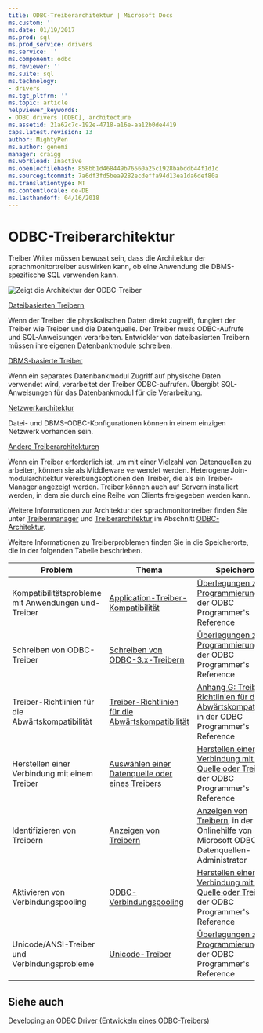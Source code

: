 ```yaml
---
title: ODBC-Treiberarchitektur | Microsoft Docs
ms.custom: ''
ms.date: 01/19/2017
ms.prod: sql
ms.prod_service: drivers
ms.service: ''
ms.component: odbc
ms.reviewer: ''
ms.suite: sql
ms.technology:
- drivers
ms.tgt_pltfrm: ''
ms.topic: article
helpviewer_keywords:
- ODBC drivers [ODBC], architecture
ms.assetid: 21a62c7c-192e-4718-a16e-aa12b0de4419
caps.latest.revision: 13
author: MightyPen
ms.author: genemi
manager: craigg
ms.workload: Inactive
ms.openlocfilehash: 858bb1d468449b76560a25c1928babddb44f1d1c
ms.sourcegitcommit: 7a6df3fd5bea9282ecdeffa94d13ea1da6def80a
ms.translationtype: MT
ms.contentlocale: de-DE
ms.lasthandoff: 04/16/2018
---
```

# <a name="odbc-driver-architecture"></a>ODBC-Treiberarchitektur
Treiber Writer müssen bewusst sein, dass die Architektur der sprachmonitortreiber auswirken kann, ob eine Anwendung die DBMS-spezifische SQL verwenden kann.  
  
 ![Zeigt die Architektur der ODBC-Treiber](../../../odbc/reference/develop-driver/media/odbcdriverovruarch.gif "ODBCDriverOvruArch")  
  
 [Dateibasierten Treibern](../../../odbc/reference/file-based-drivers.md)  
  
 Wenn der Treiber die physikalischen Daten direkt zugreift, fungiert der Treiber wie Treiber und die Datenquelle. Der Treiber muss ODBC-Aufrufe und SQL-Anweisungen verarbeiten. Entwickler von dateibasierten Treibern müssen ihre eigenen Datenbankmodule schreiben.  
  
 [DBMS-basierte Treiber](../../../odbc/reference/dbms-based-drivers.md)  
  
 Wenn ein separates Datenbankmodul Zugriff auf physische Daten verwendet wird, verarbeitet der Treiber ODBC-aufrufen. Übergibt SQL-Anweisungen für das Datenbankmodul für die Verarbeitung.  
  
 [Netzwerkarchitektur](../../../odbc/reference/network-example.md)  
  
 Datei- und DBMS-ODBC-Konfigurationen können in einem einzigen Netzwerk vorhanden sein.  
  
 [Andere Treiberarchitekturen](../../../odbc/reference/other-driver-architectures.md)  
  
 Wenn ein Treiber erforderlich ist, um mit einer Vielzahl von Datenquellen zu arbeiten, können sie als Middleware verwendet werden. Heterogene Join-modularchitektur vererbungsoptionen den Treiber, die als ein Treiber-Manager angezeigt werden. Treiber können auch auf Servern installiert werden, in dem sie durch eine Reihe von Clients freigegeben werden kann.  
  
 Weitere Informationen zur Architektur der sprachmonitortreiber finden Sie unter [Treibermanager](../../../odbc/reference/the-driver-manager.md) und [Treiberarchitektur](../../../odbc/reference/driver-architecture.md) im Abschnitt [ODBC-Architektur](../../../odbc/reference/odbc-architecture.md).  
  
 Weitere Informationen zu Treiberproblemen finden Sie in die Speicherorte, die in der folgenden Tabelle beschrieben.  
  
|Problem|Thema|Speicherort|  
|-----------|-----------|--------------|  
|Kompatibilitätsprobleme mit Anwendungen und-Treiber|[Application-Treiber-Kompatibilität](../../../odbc/reference/develop-app/application-and-driver-compatibility.md)|[Überlegungen zur Programmierung](../../../odbc/reference/develop-app/programming-considerations.md), in der ODBC Programmer's Reference|  
|Schreiben von ODBC-Treiber|[Schreiben von ODBC-3.x-Treibern](../../../odbc/reference/develop-app/writing-odbc-3-x-drivers.md)|[Überlegungen zur Programmierung](../../../odbc/reference/develop-app/programming-considerations.md), in der ODBC Programmer's Reference|  
|Treiber-Richtlinien für die Abwärtskompatibilität|[Treiber-Richtlinien für die Abwärtskompatibilität](../../../odbc/reference/appendixes/appendix-g-driver-guidelines-for-backward-compatibility.md)|[Anhang G: Treiber Richtlinien für die Abwärtskompatibilität](../../../odbc/reference/appendixes/appendix-g-driver-guidelines-for-backward-compatibility.md), in der ODBC Programmer's Reference|  
|Herstellen einer Verbindung mit einem Treiber|[Auswählen einer Datenquelle oder eines Treibers](../../../odbc/reference/develop-app/choosing-a-data-source-or-driver.md)|[Herstellen einer Verbindung mit einer Quelle oder Treiber](../../../odbc/reference/develop-app/connecting-to-a-data-source-or-driver.md), in der ODBC Programmer's Reference|  
|Identifizieren von Treibern|[Anzeigen von Treibern](../../../odbc/admin/viewing-drivers.md)|[Anzeigen von Treibern](../../../odbc/admin/viewing-drivers.md), in der Onlinehilfe von Microsoft ODBC-Datenquellen-Administrator|  
|Aktivieren von Verbindungspooling|[ODBC-Verbindungspooling](../../../odbc/reference/develop-app/driver-manager-connection-pooling.md)|[Herstellen einer Verbindung mit einer Quelle oder Treiber](../../../odbc/reference/develop-app/connecting-to-a-data-source-or-driver.md), in der ODBC Programmer's Reference|  
|Unicode/ANSI-Treiber und Verbindungsprobleme|[Unicode-Treiber](../../../odbc/reference/develop-app/unicode-drivers.md)|[Überlegungen zur Programmierung](../../../odbc/reference/develop-app/programming-considerations.md), in der ODBC Programmer's Reference|  
  
## <a name="see-also"></a>Siehe auch  
 [Developing an ODBC Driver (Entwickeln eines ODBC-Treibers)](../../../odbc/reference/develop-driver/developing-an-odbc-driver.md)
